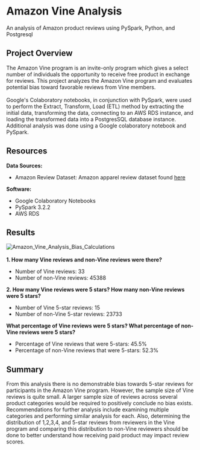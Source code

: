 # Amazon Vine Analysis
 An analysis of Amazon product reviews using PySpark, Python, and Postgresql
## Project Overview
The Amazon Vine program is an invite-only program which gives a select number of individuals the opportunity to receive free product in exchange for reviews. This project analyzes the Amazon Vine program and evaluates potential bias toward favorable reviews from Vine members. <br><br>Google's Colaboratory notebooks, in conjunction with PySpark, were used to perform the Extract, Transform, Load (ETL) method by extracting the initial data, transforming the data, connecting to an AWS RDS instance, and loading the transformed data into a PostgresSQL database instance. Additional analysis was done using a Google colaboratory notebook and PySpark. <br>


## Resources
<b>Data Sources:</b><br>
- Amazon Review Dataset: Amazon apparel review dataset found [here](https://s3.amazonaws.com/amazon-reviews-pds/tsv/index.txt)<br>

<b>Software:</b><br>
- Google Colaboratory Notebooks<br>
- PySpark 3.2.2<br>
- AWS RDS<br>

## Results

![Amazon_Vine_Analysis_Bias_Calculations](https://user-images.githubusercontent.com/105830645/199640056-23722306-7c49-405d-808b-78957d1add5f.png)
<br><br>
<b>1. How many Vine reviews and non-Vine reviews were there?</b>
- Number of Vine reviews: 33
- Number of non-Vine reviews: 45388

<b>2. How many Vine reviews were 5 stars? How many non-Vine reviews were 5 stars?</b>
- Number of Vine 5-star reviews: 15
- Number of non-Vine 5-star reviews: 23733

<b>What percentage of Vine reviews were 5 stars? What percentage of non-Vine reviews were 5 stars?</b>
- Percentage of Vine reviews that were 5-stars: 45.5%
- Percentage of non-Vine reviews that were 5-stars: 52.3%

## Summary
From this analysis there is no demonstrable bias towards 5-star reviews for participants in the Amazon Vine program. However, the sample size of Vine reviews is quite small. A larger sample size of reviews across several product categories would be required to positively conclude no bias exists. Recommendations for further analysis include examining multiple categories and performing similar analysis for each. Also, determining the distribution of 1,2,3,4, and 5-star reviews from reviewers in the Vine program and comparing this distribution to non-Vine reviewers should be done to better understand how receiving paid product may impact review scores.
